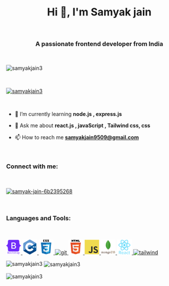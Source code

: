 <h1 align="center">Hi 👋, I'm Samyak jain</h1>
<br />
<h3 align="center">A passionate frontend developer from India</h3>
<br />
<p align="left"> <img src="https://komarev.com/ghpvc/?username=samyakjain3&label=Profile%20views&color=0e75b6&style=flat" alt="samyakjain3" /> </p>
<br />
<p align="left"> <a href="https://github.com/ryo-ma/github-profile-trophy"><img src="https://github-profile-trophy.vercel.app/?username=samyakjain3" alt="samyakjain3" /></a> </p>
<br />

- 🌱 I’m currently learning **node.js , express.js**

- 💬 Ask me about **react.js , javaScript , Tailwind css, css**

- 📫 How to reach me **samyakjain9509@gmail.com**
<br />
<h3 align="left">Connect with me:</h3>
<br />
<p align="left">
<a href="https://linkedin.com/in/samyak-jain-6b2395268" target="blank"><img align="center" src="https://raw.githubusercontent.com/rahuldkjain/github-profile-readme-generator/master/src/images/icons/Social/linked-in-alt.svg" alt="samyak-jain-6b2395268" height="30" width="40" /></a>
</p>
<br />
<h3 align="left">Languages and Tools:</h3>
<br />
<p align="left"> <a href="https://getbootstrap.com" target="_blank" rel="noreferrer"> <img src="https://raw.githubusercontent.com/devicons/devicon/master/icons/bootstrap/bootstrap-plain-wordmark.svg" alt="bootstrap" width="40" height="40"/> </a> <a href="https://www.w3schools.com/cpp/" target="_blank" rel="noreferrer"> <img src="https://raw.githubusercontent.com/devicons/devicon/master/icons/cplusplus/cplusplus-original.svg" alt="cplusplus" width="40" height="40"/> </a> <a href="https://www.w3schools.com/css/" target="_blank" rel="noreferrer"> <img src="https://raw.githubusercontent.com/devicons/devicon/master/icons/css3/css3-original-wordmark.svg" alt="css3" width="40" height="40"/> </a> <a href="https://git-scm.com/" target="_blank" rel="noreferrer"> <img src="https://www.vectorlogo.zone/logos/git-scm/git-scm-icon.svg" alt="git" width="40" height="40"/> </a> <a href="https://www.w3.org/html/" target="_blank" rel="noreferrer"> <img src="https://raw.githubusercontent.com/devicons/devicon/master/icons/html5/html5-original-wordmark.svg" alt="html5" width="40" height="40"/> </a> <a href="https://developer.mozilla.org/en-US/docs/Web/JavaScript" target="_blank" rel="noreferrer"> <img src="https://raw.githubusercontent.com/devicons/devicon/master/icons/javascript/javascript-original.svg" alt="javascript" width="40" height="40"/> </a> <a href="https://www.mongodb.com/" target="_blank" rel="noreferrer"> <img src="https://raw.githubusercontent.com/devicons/devicon/master/icons/mongodb/mongodb-original-wordmark.svg" alt="mongodb" width="40" height="40"/> </a> <a href="https://reactjs.org/" target="_blank" rel="noreferrer"> <img src="https://raw.githubusercontent.com/devicons/devicon/master/icons/react/react-original-wordmark.svg" alt="react" width="40" height="40"/> </a> <a href="https://tailwindcss.com/" target="_blank" rel="noreferrer"> <img src="https://www.vectorlogo.zone/logos/tailwindcss/tailwindcss-icon.svg" alt="tailwind" width="40" height="40"/> </a> </p>

<p><img align="left" src="https://github-readme-stats.vercel.app/api/top-langs?username=samyakjain3&show_icons=true&locale=en&layout=compact" alt="samyakjain3" /></p>

<p>&nbsp;<img align="center" src="https://github-readme-stats.vercel.app/api?username=samyakjain3&show_icons=true&locale=en" alt="samyakjain3" /></p>

<p><img align="center" src="https://github-readme-streak-stats.herokuapp.com/?user=samyakjain3&" alt="samyakjain3" /></p>
